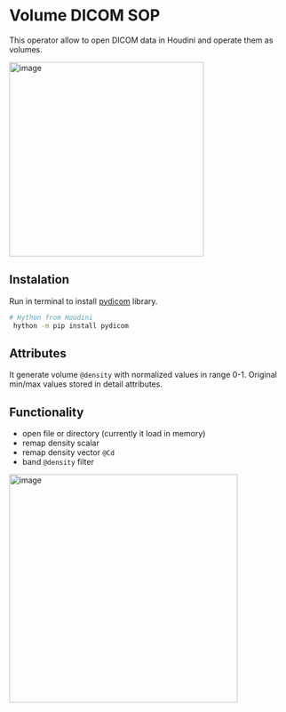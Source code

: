 # Volume DICOM SOP

This operator allow to open DICOM data in Houdini and operate them as volumes.

<img width="350" alt="image" src="https://github.com/mishazawa/volumedicomsop/assets/7611372/ba47fdcf-a93d-4765-b341-e96cff77d48c">

## Instalation

Run in terminal to install [pydicom](https://github.com/pydicom/pydicom) library.

```sh
# Hython from Houdini
 hython -m pip install pydicom
```

## Attributes

It generate volume `@density` with normalized values in range 0-1. Original min/max values stored in detail attributes.  

## Functionality

- open file or directory (currently it load in memory)
- remap density scalar
- remap density vector `@Cd`
- band `@density` filter 

<img width="411" alt="image" src="https://github.com/mishazawa/volumedicomsop/assets/7611372/af733de2-0893-45f2-b035-580f249395ea">
